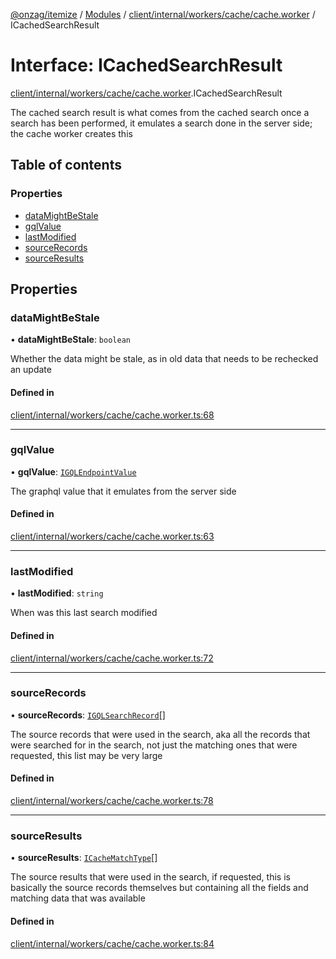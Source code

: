 [@onzag/itemize](../README.md) / [Modules](../modules.md) / [client/internal/workers/cache/cache.worker](../modules/client_internal_workers_cache_cache_worker.md) / ICachedSearchResult

# Interface: ICachedSearchResult

[client/internal/workers/cache/cache.worker](../modules/client_internal_workers_cache_cache_worker.md).ICachedSearchResult

The cached search result is what comes from the cached search
once a search has been performed, it emulates a search done
in the server side; the cache worker creates this

## Table of contents

### Properties

- [dataMightBeStale](client_internal_workers_cache_cache_worker.ICachedSearchResult.md#datamightbestale)
- [gqlValue](client_internal_workers_cache_cache_worker.ICachedSearchResult.md#gqlvalue)
- [lastModified](client_internal_workers_cache_cache_worker.ICachedSearchResult.md#lastmodified)
- [sourceRecords](client_internal_workers_cache_cache_worker.ICachedSearchResult.md#sourcerecords)
- [sourceResults](client_internal_workers_cache_cache_worker.ICachedSearchResult.md#sourceresults)

## Properties

### dataMightBeStale

• **dataMightBeStale**: `boolean`

Whether the data might be stale, as in old data that needs
to be rechecked an update

#### Defined in

[client/internal/workers/cache/cache.worker.ts:68](https://github.com/onzag/itemize/blob/f2db74a5/client/internal/workers/cache/cache.worker.ts#L68)

___

### gqlValue

• **gqlValue**: [`IGQLEndpointValue`](gql_querier.IGQLEndpointValue.md)

The graphql value that it emulates from the server side

#### Defined in

[client/internal/workers/cache/cache.worker.ts:63](https://github.com/onzag/itemize/blob/f2db74a5/client/internal/workers/cache/cache.worker.ts#L63)

___

### lastModified

• **lastModified**: `string`

When was this last search modified

#### Defined in

[client/internal/workers/cache/cache.worker.ts:72](https://github.com/onzag/itemize/blob/f2db74a5/client/internal/workers/cache/cache.worker.ts#L72)

___

### sourceRecords

• **sourceRecords**: [`IGQLSearchRecord`](gql_querier.IGQLSearchRecord.md)[]

The source records that were used in the search, aka all the records that
were searched for in the search, not just the matching ones that were
requested, this list may be very large

#### Defined in

[client/internal/workers/cache/cache.worker.ts:78](https://github.com/onzag/itemize/blob/f2db74a5/client/internal/workers/cache/cache.worker.ts#L78)

___

### sourceResults

• **sourceResults**: [`ICacheMatchType`](client_internal_workers_cache_cache_worker.ICacheMatchType.md)[]

The source results that were used in the search, if requested, this
is basically the source records themselves but containing all the fields
and matching data that was available

#### Defined in

[client/internal/workers/cache/cache.worker.ts:84](https://github.com/onzag/itemize/blob/f2db74a5/client/internal/workers/cache/cache.worker.ts#L84)
